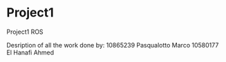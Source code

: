 # Project1

Project1 ROS

Desription of all the work done by:
10865239 Pasqualotto Marco 
10580177 El Hanafi Ahmed
